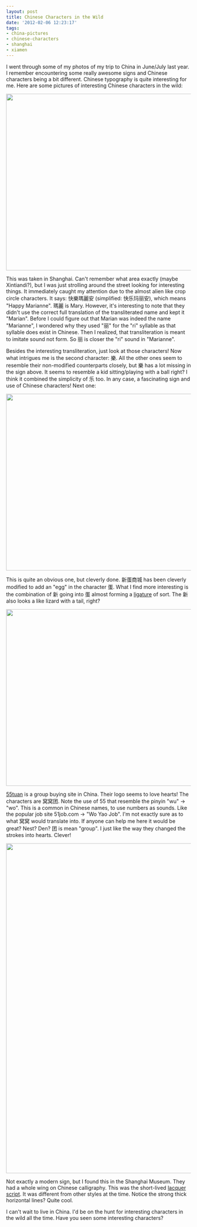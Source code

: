 ```yaml
---
layout: post
title: Chinese Characters in the Wild
date: '2012-02-06 12:23:17'
tags:
- china-pictures
- chinese-characters
- shanghai
- xiamen
---
```


I went through some of my photos of my trip to China in June/July last year. I remember encountering some really awesome signs and Chinese characters being a bit different. Chinese typography is quite interesting for me. Here are some pictures of interesting Chinese characters in the wild:
<p style="text-align: center;"><a href="http://res.cloudinary.com/daxztt3th/image/upload/v1412837346/happymariankindergarden_gf3qpi.jpg"><img class="aligncenter  wp-image-816" title="happymariankindergarden" src="http://res.cloudinary.com/daxztt3th/image/upload/v1412837346/happymariankindergarden_gf3qpi.jpg" alt="" width="640" height="480" /></a></p>
<p style="text-align: left;">This was taken in Shanghai. Can't remember what area exactly (maybe Xintiandi?), but I was just strolling around the street looking for interesting things. It immediately caught my attention due to the almost alien like crop circle characters. It says: 快樂瑪麗安 (simplified: 快乐玛丽安), which means "Happy Marianne". 瑪麗 is Mary. However, it's interesting to note that they didn't use the correct full translation of the transliterated name and kept it "Marian". Before I could figure out that Marian was indeed the name "Marianne", I wondered why they used "丽" for the "ri" syllable as that syllable does exist in Chinese. Then I realized, that transliteration is meant to imitate sound not form. So 丽 is closer the "ri" sound in "Marianne".</p>
<p style="text-align: left;">Besides the interesting transliteration, just look at those characters! Now what intrigues me is the second character: 樂. All the other ones seem to resemble their non-modified counterparts closely, but 樂 has a lot missing in the sign above. It seems to resemble a kid sitting/playing with a ball right? I think it combined the simplicity of 乐 too. In any case, a fascinating sign and use of Chinese characters! Next one:</p>
<p style="text-align: center;"><a href="http://res.cloudinary.com/daxztt3th/image/upload/v1412837346/newegg_dnmxxw.jpg"><img class="aligncenter  wp-image-819" title="newegg" src="http://res.cloudinary.com/daxztt3th/image/upload/v1412837346/newegg_dnmxxw.jpg" alt="" width="640" height="480" /></a></p>
<p style="text-align: left;">This is quite an obvious one, but cleverly done. 新蛋商城 has been cleverly modified to add an "egg" in the character 蛋. What I find more interesting is the combination of 新 going into 蛋 almost forming a <a title="Chinese Ligatures" href="http://confusedlaowai.com/2012/01/chinese-ligatures/">ligature</a> of sort. The 新 also looks a like lizard with a tail, right?</p>
<p style="text-align: center;"><a href="http://res.cloudinary.com/daxztt3th/image/upload/v1412837345/55tuan_sa9dcs.jpg"><img class="aligncenter  wp-image-821" title="55tuan" src="http://res.cloudinary.com/daxztt3th/image/upload/v1412837345/55tuan_sa9dcs.jpg" alt="" width="640" height="480" /></a></p>
<p style="text-align: left;"><a href="http://55tuan.com">55tuan</a> is a group buying site in China. Their logo seems to love hearts! The characters are 窝窝团. Note the use of 55 that resemble the pinyin "wu" -&gt; "wo". This is a common in Chinese names, to use numbers as sounds. Like the popular job site 51job.com -&gt; "Wo Yao Job". I'm not exactly sure as to what 窝窝 would translate into. If anyone can help me here it would be great? Nest? Den? 团 is mean "group". I just like the way they changed the strokes into hearts. Clever!</p>
<p style="text-align: center;"><a href="http://res.cloudinary.com/daxztt3th/image/upload/v1412837344/IMAG0119_ig59rs.jpg"><img class="aligncenter  wp-image-823" title="IMAG0119" src="http://res.cloudinary.com/daxztt3th/image/upload/v1412837344/IMAG0119_ig59rs.jpg" alt="" width="538" height="896" /></a></p>
<p style="text-align: left;">Not exactly a modern sign, but I found this in the Shanghai Museum. They had a whole wing on Chinese calligraphy. This was the short-lived <a href="http://hua.umf.maine.edu/China/SMcalligraphy/pages/10105w.html">lacquer script</a>. It was different from other styles at the time. Notice the strong thick horizontal lines? Quite cool.</p>
<p style="text-align: left;">I can't wait to live in China. I'd be on the hunt for interesting characters in the wild all the time. Have you seen some interesting characters?</p>